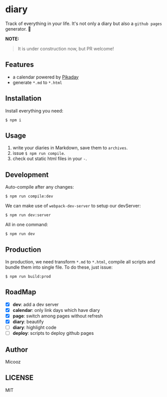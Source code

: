 # diary

Track of everything in your life. It's not only a diary but also a `github pages` generator. :beer:

**NOTE:**

> It is under construction now, but PR welcome!

## Features

* a calendar powered by [Pikaday](https://github.com/dbushell/Pikaday)
* generate `*.md` to `*.html`

## Installation

Install everything you need:

    $ npm i

## Usage

1. write your diaries in Markdown, save them to `archives`.
2. issue `$ npm run compile`.
3. check out static html files in your `-`.

## Development

Auto-compile after any changes:

    $ npm run compile:dev

We can make use of `webpack-dev-server` to setup our devServer:

    $ npm run dev:server
    
All in one command:

    $ npm run dev

## Production

In production, we need transform `*.md` to `*.html`, compile all scripts and bundle them into single file.
To do these, just issue:

    $ npm run build:prod

## RoadMap

- [x] **dev**: add a dev server
- [x] **calendar**: only link days which have diary
- [x] **page**: switch among pages without refresh
- [x] **diary**: beautify
- [ ] **diary**: highlight code
- [ ] **deploy**: scripts to deploy github pages

## Author

Micooz

## LICENSE

MIT